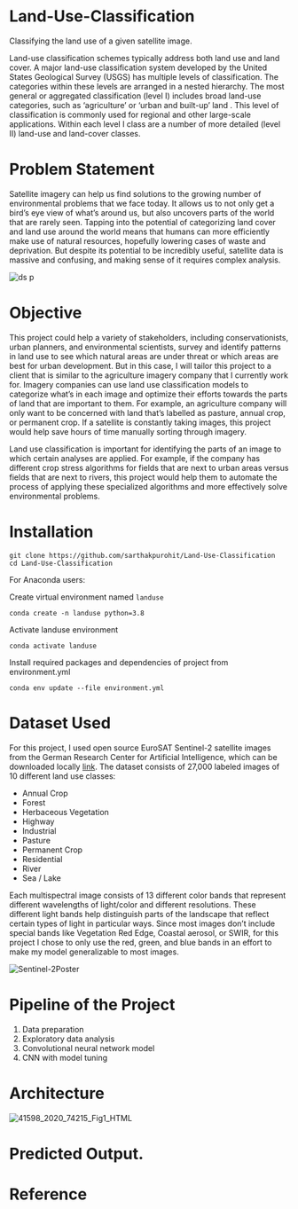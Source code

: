 # Land-Use-Classification

Classifying the land use of a given satellite image.

Land-use classification schemes typically address both land use and land cover. A major land-use classification system developed by the United States Geological Survey (USGS) has multiple levels of classification. The categories within these levels are arranged in a nested hierarchy. The most general or aggregated classification (level I) includes broad land-use categories, such as ‘agriculture’ or ‘urban and built-up’ land . This level of classification is commonly used for regional and other large-scale applications. Within each level I class are a number of more detailed (level II) land-use and land-cover classes.


# Problem Statement
   Satellite imagery can help us find solutions to the growing number of environmental problems that we face today. It allows us to not only get a bird’s eye view of what’s around us, but also uncovers parts of the world that are rarely seen. Tapping into the potential of categorizing land cover and land use around the world means that humans can more efficiently make use of natural resources, hopefully lowering cases of waste and deprivation. But despite its potential to be incredibly useful, satellite data is massive and confusing, and making sense of it requires complex analysis.
  
  ![ds p](https://user-images.githubusercontent.com/78519911/135376980-b77d540c-1f63-40ac-b746-13ff91d02b2c.gif)

   
# Objective
  This project could help a variety of stakeholders, including conservationists, urban planners, and environmental scientists, survey and identify patterns in land use to see which natural areas are under threat or which areas are best for urban development. But in this case, I will tailor this project to a client that is similar to the agriculture imagery company that I currently work for. Imagery companies can use land use classification models to categorize what’s in each image and optimize their efforts towards the parts of land that are important to them. For example, an agriculture company will only want to be concerned with land that’s labelled as pasture, annual crop, or permanent crop. If a satellite is constantly taking images, this project would help save hours of time manually sorting through imagery.
  
  Land use classification is important for identifying the parts of an image to which certain analyses are applied. For example, if the company has different crop stress algorithms for fields that are next to urban areas versus fields that are next to rivers, this project would help them to automate the process of applying these specialized algorithms and more effectively solve environmental problems.
  
  # Installation
   
   ```
   git clone https://github.com/sarthakpurohit/Land-Use-Classification
   cd Land-Use-Classification
   ```
   
   For Anaconda users:
   
   Create virtual environment named `landuse`
   ```
   conda create -n landuse python=3.8 
   ```
   
   Activate landuse environment
   ```
   conda activate landuse
   ```
   
   Install required packages and dependencies of project from environment.yml
   ```
   conda env update --file environment.yml 
   ```
  
  # Dataset Used
 For this project, I used open source EuroSAT Sentinel-2 satellite images from the German Research Center for Artificial Intelligence, which can be downloaded locally [link](http://madm.dfki.de/downloads). The dataset consists of 27,000 labeled images of 10 different land use classes:

- Annual Crop
- Forest
- Herbaceous Vegetation
- Highway
- Industrial
- Pasture
- Permanent Crop
- Residential
- River
- Sea / Lake

Each multispectral image consists of 13 different color bands that represent different wavelengths of light/color and different resolutions. These different light bands help distinguish parts of the landscape that reflect certain types of light in particular ways. Since most images don’t include special bands like Vegetation Red Edge, Coastal aerosol, or SWIR, for this project I chose to only use the red, green, and blue bands in an effort to make my model generalizable to most images.

![Sentinel-2Poster](https://user-images.githubusercontent.com/78519911/135378729-2eec9673-714d-4584-be69-eb3f789fa13f.jpg)




# Pipeline of the Project 
1. Data preparation
2. Exploratory data analysis
3. Convolutional neural network model
4. CNN with model tuning

# Architecture

![41598_2020_74215_Fig1_HTML](https://user-images.githubusercontent.com/78519911/135385106-8290f9c2-c058-4957-bc29-79146a0b3ccb.jpg)


# Predicted Output.

# Reference 

